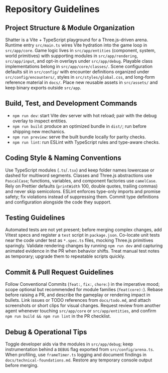 # Repository Guidelines

## Project Structure & Module Organization
Shatter is a Vite + TypeScript playground for a Three.js-driven arena. Runtime entry `src/main.ts` wires Vite hydration into the game loop in `src/app/core`. Game logic lives in `src/app/entities` (component, system, world primitives) with supporting modules in `src/app/rendering`, `src/app/input`, and opt-in overlays under `src/app/debug`. Playable class implementations belong in `src/app/core/classes/`. Scene configuration defaults sit in `src/config/` with encounter definitions organized under `src/config/encounters/`, styles in `src/styles/global.css`, and long-form reference material in `docs/`. Place new reusable assets in `src/assets/` and keep binary exports outside `src/app`.

## Build, Test, and Development Commands
- `npm run dev`: start Vite dev server with hot reload; pair with the debug overlay to inspect entities.
- `npm run build`: produce an optimized bundle in `dist/`; run before shipping new mechanics.
- `npm run preview`: serve the built bundle locally for parity checks.
- `npm run lint`: run ESLint with TypeScript rules and type-aware checks.

## Coding Style & Naming Conventions
Use TypeScript modules (`.ts`/`.tsx`) and keep folder names lowercase or dashed for multiword segments. Classes and Three.js abstractions use `PascalCase`; functions, variables, and component factories use `camelCase`. Rely on Prettier defaults (`printWidth` 100, double quotes, trailing commas) and never skip semicolons. ESLint enforces type-only imports and promise safety; fix violations instead of suppressing them. Commit type definitions and configuration alongside the code they support.

## Testing Guidelines
Automated tests are not yet present; before merging complex changes, add Vitest specs and register a `test` script in `package.json`. Co-locate unit tests near the code under test as `*.spec.ts` files, mocking Three.js primitives sparingly. Validate rendering changes by running `npm run dev` and capturing animated evidence in the PR when behavior shifts. Treat manual test notes as temporary; upgrade them to repeatable scripts quickly.

## Commit & Pull Request Guidelines
Follow Conventional Commits (`feat:`, `fix:`, `chore:`) in the imperative mood; scope optional but recommended for module families (`feat(core):`). Rebase before raising a PR, and describe the gameplay or rendering impact in bullets. Link issues or TODO references from `docs/todo.md`, and attach screenshots or short clips for visual changes. Request review from another agent whenever touching `src/app/core` or `src/app/entities`, and confirm `npm run build && npm run lint` in the PR checklist.

## Debug & Operational Tips
Toggle developer aids via the modules in `src/app/debug`; keep instrumentation behind a `DEBUG` flag exported from `src/config/arena.ts`. When profiling, use `frameTimer.ts` logging and document findings in `docs/technical-foundations.md`. Restore any temporary console output before merging.
